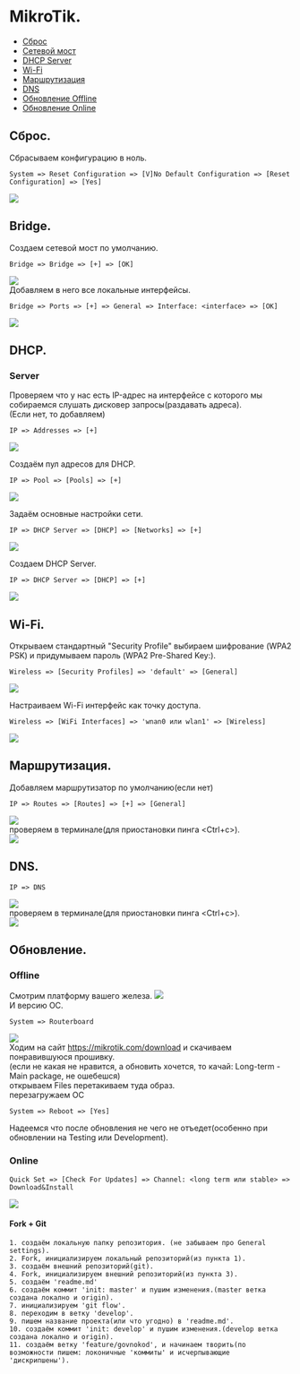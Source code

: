 # MikroTik.
- [Сброс](#Сброс)
- [Cетевой мост](#bridge)
- [DHCP Server](#Server)
- [Wi-Fi](#Wi-Fi)
- [Маршрутизация](#Маршрутизация)
- [DNS](#DNS)
- [Обновление Offline](#Offline)
- [Обновление Online](#Online)
## Сброс.
Сбрасываем конфигурацию в ноль. <br>
```
System => Reset Configuration => [V]No Default Configuration => [Reset Configuration] => [Yes]
```
![](./img/ResetConf.png)<br>
## Bridge.
Создаем сетевой мост по умолчанию. <br>
```
Bridge => Bridge => [+] => [OK]
```
![](./img/Bridge_Bridge.png)<br>
Добавляем в него все локальные интерфейсы.<br>
```
Bridge => Ports => [+] => General => Interface: <interface> => [OK]
```
![](./img/Bridge_Ports.png)<br>

## DHCP.
### Server
Проверяем что у нас есть IP-адрес на интерфейсе с которого мы собираемся слушать дисковер запросы(раздавать адреса).<br>
(Если нет, то добавляем) <br>
```
IP => Addresses => [+]
```
![](./img/IP_Address(DHCP).png)<br>

Создаём пул адресов для DHCP. <br>
```
IP => Pool => [Pools] => [+]
```
![](./img/IP_Pool_Pools_DHCP.png)<br>

Задаём основные настройки сети.

```
IP => DHCP Server => [DHCP] => [Networks] => [+]
```

![](./img/IP_DHCP-Server_Networks.png)<br>

Создаем DHCP Server.

```
IP => DHCP Server => [DHCP] => [+]
```

![](./img/IP_DHCP-Server_DHCP.png)<br>

## Wi-Fi.

Открываем стандартный "Security Profile" выбираем шифрование (WPA2 PSK) и придумываем пароль (WPA2 Pre-Shared Key:).<br>
```
Wireless => [Security Profiles] => 'default' => [General]
```
![](./img/Wireless_Security-Profiles_default_General.png)<br>

Настраиваем Wi-Fi интерфейс как точку доступа. <br>
```
Wireless => [WiFi Interfaces] => 'wnan0 или wlan1' => [Wireless]
```
![](./img/Wireless_WiFi-Interfaces_wlan_Wireless.png)<br>

## Маршрутизация.
Добавляем  маршрутизатор по умолчанию(если нет)<br>
```
IP => Routes => [Routes] => [+] => [General]
```
![](./img/IP_Routes_Routes.png)<br>
проверяем в терминале(для приостановки пинга <Ctrl+c>). <br>
![](./img/terminal_ping_8888.png)<br>
## DNS.
```
IP => DNS
```
![](./img/IP_DNS.png)<br>
проверяем в терминале(для приостановки пинга <Ctrl+c>). <br>
![](./img/terminal_ping_yaru.png)<br>
## Обновление.
### Offline

Смотрим платформу вашего железа.
![](./img/WinBox.png)<br>
И версию ОС.
```
System => Routerboard
```
![](./img/System_Routerboard.png)<br>
Ходим на сайт https://mikrotik.com/download и скачиваем понравившуюся прошивку.<br>
(если не какая не нравится, а обновить хочется, то качай: Long-term - Main package, не ошебешся)<br>
открываем Files перетакиваем туда образ. <br>
перезагружаем ОС<br>
```
System => Reboot => [Yes]
```
Надеемся что после обновления не чего не отъедет(особенно при обновлении на Testing или Development). <br>
### Online
```
Quick Set => [Check For Updates] => Channel: <long term или stable> => Download&Install
```
![](./img/Check_For_Updates.png)<br>

#### Fork + Git
    1. создаём локальную папку репозитория. (не забываем про General settings).
    2. Fork, инициализируем локальный репозиторий(из пункта 1).
    3. создаём внешний репозиторий(git).
    4. Fork, инициализируем внешний репозиторий(из пункта 3).
    5. создаём 'readme.md'
    6. создаём коммит 'init: master' и пушим изменения.(master ветка создана локално и origin).
    7. инициализируем 'git flow'.
    8. переходим в ветку 'develop'.
    9. пишем название проекта(или что угодно) в 'readme.md'.
    10. создаём коммит 'init: develop' и пушим изменения.(develop ветка создана локално и origin).
    11. создаём ветку 'feature/govnokod', и начинаем творить(по возможности пишем: локоничные 'коммиты' и исчерпывающие 'дискрипшены').